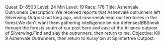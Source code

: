 Quest ID: 6503
Level: 24
Min Level: 19
Race: 178
Title: Ashenvale Outrunners
Description: We received reports that Ashenvale outrunners left Silverwing Outpost not long ago, and now sneak near our territories in the forest.We don't want them gathering intelligence on our defenses!$B$BSneak through the forests south of our post here and east of the Alliance outpost of Silverwing.Find and slay the outrunners, then return to me.
Objective: Kill 9 Ashenvale Outrunners, then return to Kuray'bin at Splintertree Outpost.
